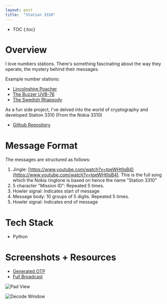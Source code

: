 ```yaml
---
layout: post
title:  "Station 3310"
---
```


* TOC
{:toc}

# Overview
I love numbers stations. There's something fascinating about the way they operate, the mystery behind their messages.

Example number stations:

- [Lincolnshire Poacher](https://www.youtube.com/watch?v=sXz6ghbfd2U)
- [The Buzzer UVB-76](https://www.youtube.com/watch?v=SIAbtLmKoZE)
- [The Swedish Rhapsody](https://www.youtube.com/watch?v=dXziS-GpPOo)

As a fun side project, I've delved into the world of cryptography and developed Station 3310 (From the Nokia 3310)

- [Github Repository](https://github.com/rexchoppers/station-3310)

# Message Format
The messages are structured as follows:

1. Jingle: [https://www.youtube.com/watch?v=tpeWHtlIsB4](https://www.youtube.com/watch?v=tpeWHtlIsB4). This is the full song which the Nokia ringtone is based on hence the name "Station 3310"
2. 5 character "Mission ID": Repeated 5 times.
3. Howler signal: Indicates start of message
4. Message body: 10 groups of 5 digits. Repeated 5 times.
5. Howler signal: Indicates end of message

# Tech Stack
- Python

# Screenshots + Resources

- [Generated OTP](https://storage.googleapis.com/rexchoppers-website-assets/station-3310/otp.pdf)
- [Full Broadcast](https://storage.googleapis.com/rexchoppers-website-assets/station-3310/broadcast-full.mp3)

![Pad View](https://storage.googleapis.com/rexchoppers-website-assets/station-3310/pad-view.png "Pad View")

![Decode Window](https://storage.googleapis.com/rexchoppers-website-assets/station-3310/decode-window.png "Decode Window")

